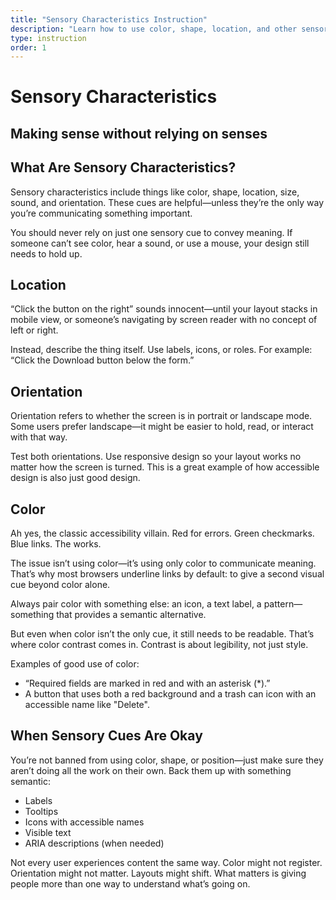 ```yaml
---
title: "Sensory Characteristics Instruction"
description: "Learn how to use color, shape, location, and other sensory cues without excluding users. This lesson shows you how to back up visual and audio indicators with accessible, semantic alternatives."
type: instruction
order: 1
---
```


# Sensory Characteristics

<h2 class="subheading">Making sense without relying on senses</h2>

## What Are Sensory Characteristics?

Sensory characteristics include things like color, shape, location, size, sound, and orientation. These cues are helpful—unless they’re the only way you’re communicating something important.

You should never rely on just one sensory cue to convey meaning. If someone can’t see color, hear a sound, or use a mouse, your design still needs to hold up.

## Location

“Click the button on the right” sounds innocent—until your layout stacks in mobile view, or someone’s navigating by screen reader with no concept of left or right.

Instead, describe the thing itself. Use labels, icons, or roles. For example: “Click the Download button below the form.”

## Orientation

Orientation refers to whether the screen is in portrait or landscape mode. Some users prefer landscape—it might be easier to hold, read, or interact with that way.

Test both orientations. Use responsive design so your layout works no matter how the screen is turned. This is a great example of how accessible design is also just good design.

## Color

Ah yes, the classic accessibility villain. Red for errors. Green checkmarks. Blue links. The works.

The issue isn’t using color—it’s using only color to communicate meaning. That’s why most browsers underline links by default: to give a second visual cue beyond color alone.

Always pair color with something else: an icon, a text label, a pattern—something that provides a semantic alternative.

But even when color isn’t the only cue, it still needs to be readable. That’s where color contrast comes in. Contrast is about legibility, not just style.

Examples of good use of color:

- “Required fields are marked in red and with an asterisk (*).”
- A button that uses both a red background and a trash can icon with an accessible name like "Delete".

<!-- add a bit about the activity. can easily be fixed with practice. can make a cute color palette that's still accessible. dive more into contrast. -->

## When Sensory Cues Are Okay

You’re not banned from using color, shape, or position—just make sure they aren’t doing all the work on their own. Back them up with something semantic:

- Labels
- Tooltips
- Icons with accessible names
- Visible text
- ARIA descriptions (when needed)

Not every user experiences content the same way. Color might not register. Orientation might not matter. Layouts might shift. What matters is giving people more than one way to understand what’s going on.
